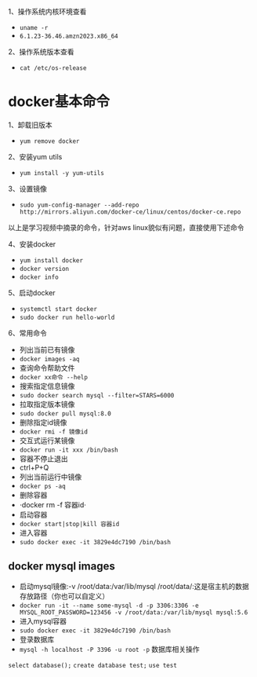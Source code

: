 1、操作系统内核环境查看  
- `uname -r`
- `6.1.23-36.46.amzn2023.x86_64`

2、操作系统版本查看
- `cat /etc/os-release`
# docker基本命令
1、卸载旧版本
- `yum remove docker`

2、安装yum utils
- `yum install -y yum-utils`

3、设置镜像
- `sudo yum-config-manager --add-repo http://mirrors.aliyun.com/docker-ce/linux/centos/docker-ce.repo`

以上是学习视频中摘录的命令，针对aws linux貌似有问题，直接使用下述命令

4、安装docker
- `yum install docker `
- `docker version`
- `docker info`

5、启动docker
- `systemctl start docker`
- `sudo docker run hello-world`

6、常用命令

- 列出当前已有镜像
- `docker images -aq`
- 查询命令帮助文件
- `docker xx命令 --help`
- 搜索指定信息镜像
- `sudo docker search mysql --filter=STARS=6000`
- 拉取指定版本镜像
- `sudo docker pull mysql:8.0`
- 删除指定id镜像
- `docker rmi -f 镜像id`
- 交互式运行某镜像
- `docker run -it xxx /bin/bash`
- 容器不停止退出
- ctrl+P+Q
- 列出当前运行中镜像
- `docker ps -aq`
- 删除容器
- ·docker rm -f 容器id·
- 启动容器
- `docker start|stop|kill 容器id`
- 进入容器
- `sudo docker exec -it 3829e4dc7190 /bin/bash`
## docker mysql images
- 启动mysql镜像:-v /root/data:/var/lib/mysql /root/data/:这是宿主机的数据存放路径（你也可以自定义）
- `docker run -it --name some-mysql -d -p 3306:3306 -e MYSQL_ROOT_PASSWORD=123456 -v /root/data:/var/lib/mysql mysql:5.6`
- 进入mysql容器
- `sudo docker exec -it 3829e4dc7190 /bin/bash`
- 登录数据库
- `mysql -h localhost -P 3396 -u root -p`
数据库相关操作

`select database();`
`create database test;`
`use test`



